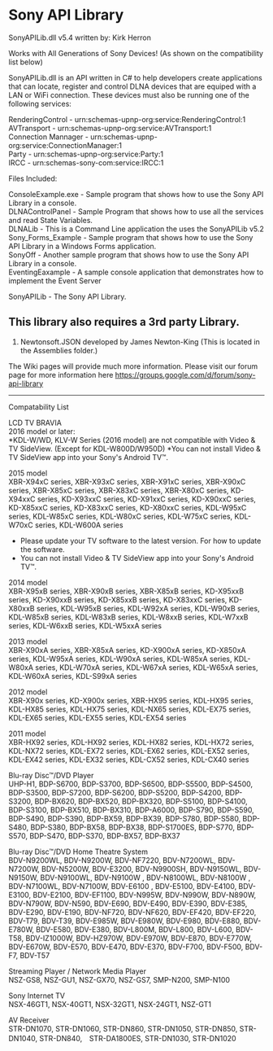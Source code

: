Sony API Library
===============
SonyAPILib.dll v5.4 written by: Kirk Herron

Works with All Generations of Sony Devices!
(As shown on the compatibility list below)

SonyAPILib.dll is an API written in C# to help developers create applications that can locate, register and control DLNA devices that are equiped with a LAN or WiFi connection. These devices must also be running one of the following services:

RenderingControl - urn:schemas-upnp-org:service:RenderingControl:1  
AVTransport - urn:schemas-upnp-org:service:AVTransport:1  
Connection Mannager - urn:schemas-upnp-org:service:ConnectionManager:1  
Party - urn:schemas-upnp-org:service:Party:1  
IRCC - urn:schemas-sony-com:service:IRCC:1  



Files Included:

ConsoleExample.exe  - Sample program that shows how to use the Sony API Library in a console.  
DLNAControlPanel - Sample Program that shows how to use all the services and read State Variables.  
DLNALib - This is a Command Line application the uses the SonyAPILib v5.2  
Sony_Forms_Example - Sample program that shows how to use the Sony API Library in a Windows Forms application.  
SonyOff - Another sample program that shows how to use the Sony API Library in a console.  
EventingEaxample - A sample console application that demonstrates how to implement the Event Server

SonyAPILib - The Sony API Library.

This library also requires a 3rd party Library.
----------------------------------------------------------------------
1) Newtonsoft.JSON developed by James Newton-King
    (This is located in the Assemblies folder.)

The Wiki pages will provide much more information.
Please visit our forum page for more information here https://groups.google.com/d/forum/sony-api-library 


----------------------------------------------------------------------
Compatability List

LCD TV BRAVIA  
2016 model or later:  
*KDL-W/WD, KLV-W Series (2016 model) are not compatible with Video & TV SideView. (Except for KDL-W800D/W950D)
*You can not install Video & TV SideView app into your Sony's Android TV™.  

2015 model  
XBR-X94xC series, XBR-X93xC series, XBR-X91xC series, XBR-X90xC series, XBR-X85xC series, XBR-X83xC series, XBR-X80xC series, KD-X94xxC series, KD-X93xxC series, KD-X91xxC series, KD-X90xxC series, KD-X85xxC series, KD-X83xxC series, KD-X80xxC series, KDL-W95xC series, KDL-W85xC series, KDL-W80xC series, KDL-W75xC series, KDL-W70xC series, KDL-W600A series  
* Please update your TV software to the latest version. For how to update the software.  
* You can not install Video & TV SideView app into your Sony's Android TV™.  

2014 model  
XBR-X95xB series, XBR-X90xB series, XBR-X85xB series, KD-X95xxB series, KD-X90xxB series, KD-X85xxB series, KD-X83xxC series, KD-X80xxB series, KDL-W95xB series, KDL-W92xA series, KDL-W90xB series, KDL-W85xB series, KDL-W83xB series, KDL-W8xxB series, KDL-W7xxB series, KDL-W6xxB series, KDL-W5xxA series  

2013 model  
XBR-X90xA series, XBR-X85xA series, KD-X900xA series, KD-X850xA series, KDL-W95xA series, KDL-W90xA series, KDL-W85xA series, KDL-W80xA series, KDL-W70xA series, KDL-W67xA series, KDL-W65xA series, KDL-W60xA series, KDL-S99xA series  

2012 model  
XBR-X90x series, KD-X900x series, XBR-HX95 series, KDL-HX95 series, KDL-HX85 series, KDL-HX75 series, KDL-NX65 series, KDL-EX75 series, KDL-EX65 series, KDL-EX55 series, KDL-EX54 series  

2011 model  
XBR-HX92 series, KDL-HX92 series, KDL-HX82 series, KDL-HX72 series, KDL-NX72 series, KDL-EX72 series, KDL-EX62 series, KDL-EX52 series, KDL-EX42 series, KDL-EX32 series, KDL-CX52 series, KDL-CX40 series  

Blu-ray Disc™/DVD Player  
UHP-H1, BDP-S6700, BDP-S3700, BDP-S6500, BDP-S5500, BDP-S4500, BDP-S3500, BDP-S7200, BDP-S6200, BDP-S5200, BDP-S4200, BDP-S3200, BDP-BX620, BDP-BX520, BDP-BX320, BDP-S5100, BDP-S4100, BDP-S3100, BDP-BX510, BDP-BX310, BDP-A6000, BDP-S790, BDP-S590, BDP-S490, BDP-S390, BDP-BX59, BDP-BX39, BDP-S780, BDP-S580, BDP-S480, BDP-S380, BDP-BX58, BDP-BX38, BDP-S1700ES, BDP-S770, BDP-S570, BDP-S470, BDP-S370, BDP-BX57, BDP-BX37  

Blu-ray Disc™/DVD Home Theatre System  
BDV-N9200WL, BDV-N9200W, BDV-NF7220, BDV-N7200WL, BDV-N7200W, BDV-N5200W, BDV-E3200, BDV-N9900SH, BDV-N9150WL, BDV-N9150W, BDV-N9100WL, BDV-N9100W , BDV-N8100WL, BDV-N8100W , BDV-N7100WL, BDV-N7100W, BDV-E6100 , BDV-E5100, BDV-E4100, BDV-E3100, BDV-E2100, BDV-EF1100, BDV-N995W, BDV-N990W, BDV-N890W, BDV-N790W, BDV-N590, BDV-E690, BDV-E490, BDV-E390, BDV-E385, BDV-E290, BDV-E190, BDV-NF720, BDV-NF620, BDV-EF420, BDV-EF220, BDV-T79, BDV-T39, BDV-E985W, BDV-E980W, BDV-E980, BDV-E880, BDV-E780W, BDV-E580, BDV-E380, BDV-L800M, BDV-L800, BDV-L600, BDV-T58, BDV-IZ1000W, BDV-HZ970W, BDV-E970W, BDV-E870, BDV-E770W, BDV-E670W, BDV-E570, BDV-E470, BDV-E370, BDV-F700, BDV-F500, BDV-F7, BDV-T57  

Streaming Player / Network Media Player  
NSZ-GS8, NSZ-GU1, NSZ-GX70, NSZ-GS7, SMP-N200, SMP-N100  

Sony Internet TV  
NSX-46GT1, NSX-40GT1, NSX-32GT1, NSX-24GT1, NSZ-GT1  

AV Receiver  
STR-DN1070, STR-DN1060, STR-DN860, STR-DN1050, STR-DN850, STR-DN1040, STR-DN840,　STR-DA1800ES, STR-DN1030, STR-DN1020  
